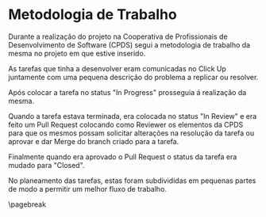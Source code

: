 
# Metodologia de Trabalho

Durante a realização do projeto na Cooperativa de Profissionais de Desenvolvimento de Software (CPDS) segui a metodologia de trabalho da mesma no projeto em que estive inserido.

As tarefas que tinha a desenvolver eram comunicadas no Click Up juntamente com uma pequena descrição do problema a replicar ou resolver.

Após colocar a tarefa no status "In Progress" prosseguia á realização da mesma.

Quando a tarefa estava terminada, era colocada no status "In Review" e era feito um Pull Request colocando como Reviewer os elementos da CPDS para que os mesmos possam solicitar alterações na resolução da tarefa ou aprovar e dar Merge do branch criado para a tarefa.

Finalmente quando era aprovado o Pull Request o status da tarefa era mudado para "Closed".

No planeamento das tarefas, estas foram subdivididas em pequenas partes de modo a permitir um melhor fluxo de trabalho.

\pagebreak
